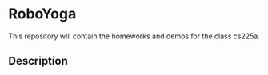 # RoboYoga
This repository will contain the homeworks and demos for the class cs225a.

## Description
